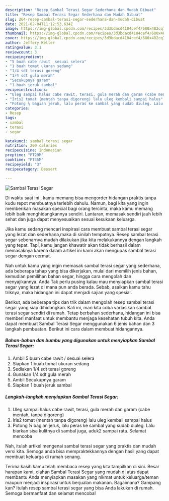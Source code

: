 ```yaml
---
description: "Resep Sambal Terasi Segar Sederhana dan Mudah Dibuat"
title: "Resep Sambal Terasi Segar Sederhana dan Mudah Dibuat"
slug: 264-resep-sambal-terasi-segar-sederhana-dan-mudah-dibuat
date: 2021-02-04T11:12:53.634Z
image: https://img-global.cpcdn.com/recipes/3d3bdacd4104cef4/680x482cq70/sambal-terasi-segar-foto-resep-utama.jpg
thumbnail: https://img-global.cpcdn.com/recipes/3d3bdacd4104cef4/680x482cq70/sambal-terasi-segar-foto-resep-utama.jpg
cover: https://img-global.cpcdn.com/recipes/3d3bdacd4104cef4/680x482cq70/sambal-terasi-segar-foto-resep-utama.jpg
author: Jeffery Keller
ratingvalue: 3.1
reviewcount: 3
recipeingredient:
- "5 buah cabe rawit  sesuai selera"
- "1 buah tomat ukuran sedang"
- "1/4 sdt terasi goreng"
- "1/4 sdt gula merah"
- "Secukupnya garam"
- "1 buah jeruk sambal"
recipeinstructions:
- "Uleg sampai halus cabe rawit, terasi, gula merah dan garam (cabe mentah, tanpa digoreng)"
- "Iris2 tomat (mentah tanpa digoreng) lalu uleg kembali sampai halus"
- "Potong ¼ bagian jeruk, lalu peras ke sambal yang sudab diuleg. Lalu biarkan sisa kulitnya di sambal juga, aduk2 sampai rata. Selamat mencoba"
categories:
- Resep
tags:
- sambal
- terasi
- segar

katakunci: sambal terasi segar 
nutrition: 200 calories
recipecuisine: Indonesian
preptime: "PT29M"
cooktime: "PT45M"
recipeyield: "3"
recipecategory: Dessert

---
```



![Sambal Terasi Segar](https://img-global.cpcdn.com/recipes/3d3bdacd4104cef4/680x482cq70/sambal-terasi-segar-foto-resep-utama.jpg)

Di waktu  saat ini , kamu memang bisa mengorder hidangan praktis tanpa kudu repot membuatnya terlebih dahulu. Namun, bagi kita yang ingin memberikan masakan special bagi orang tercinta, maka kamu memang lebih baik menghidangkannya sendiri. Lantaran, memasak sendiri jauh lebih sehat dan juga dapat menyesuaikan sesuai kesukaan keluarga.

Jika kamu sedang mencari inspirasi cara membuat sambal terasi segar yang lezat dan sederhana,maka di sinilah tempatnya. Resep sambal terasi segar  sebenarnya mudah dilakukan jika kita melakukannya dengan langkah yang tepat. Tapi, kamu jangan khawatir akan tidak berhasil dalam memasaknya 
karena dalam artikel ini kami akan mengupas sambal terasi segar dengan cermat.  



Nah untuk kamu yang ingin memasak sambal terasi segar yang sederhana, ada beberapa tahap yang bisa dikerjakan, mulai dari memilih jenis bahan, kemudian pemilihan bahan segar, hingga cara mengolah dan menyajikannya. Anda Tak perlu pusing kalau mau menyiapkan sambal terasi segar yang lezat di mana pun anda berada. Sebab, asalkan kamu  tahu triknya, maka hidangan ini dapat menjadi sajian yang spesial.

Berikut, ada beberapa tips dan trik dalam mengolah resep sambal terasi segar yang siap dihidangkan. Kali ini, mari kita coba variasikan sambal terasi segar sendiri di rumah. Tetap berbahan sederhana, hidangan ini bisa memberi manfaat untuk membantu menjaga kesehatan tubuh kita. Anda dapat membuat Sambal Terasi Segar menggunakan 6 jenis bahan dan 3 langkah pembuatan. Berikut ini cara dalam membuat hidangannya.

<!--inarticleads1-->

##### Bahan-bahan dan bumbu yang digunakan untuk menyiapkan Sambal Terasi Segar:

1. Ambil 5 buah cabe rawit / sesuai selera
1. Siapkan 1 buah tomat ukuran sedang
1. Sediakan 1/4 sdt terasi goreng
1. Gunakan 1/4 sdt gula merah
1. Ambil Secukupnya garam
1. Siapkan 1 buah jeruk sambal




<!--inarticleads2-->

##### Langkah-langkah menyiapkan Sambal Terasi Segar:

1. Uleg sampai halus cabe rawit, terasi, gula merah dan garam (cabe mentah, tanpa digoreng)
1. Iris2 tomat (mentah tanpa digoreng) lalu uleg kembali sampai halus
1. Potong ¼ bagian jeruk, lalu peras ke sambal yang sudab diuleg. Lalu biarkan sisa kulitnya di sambal juga, aduk2 sampai rata. Selamat mencoba




Nah, itulah artikel mengenai  sambal terasi segar  yang praktis dan mudah versi kita. Semoga anda bisa mempraktekkannya dengan hasil yang dapat membuat keluarga di rumah senang. 

Terima kasih kamu telah membaca resep yang kita tampilkan di sini. Besar harapan kami, olahan  Sambal Terasi Segar yang mudah di atas dapat membantu Anda menyiapkan masakan yang nikmat untuk keluarga/teman maupun menjadi inspirasi untuk berjualan makanan. Bagaimana? Gampang kan? Itulah resep sambal terasi segar yang bisa Anda lakukan di rumah. Semoga bermanfaat dan selamat mencoba!

